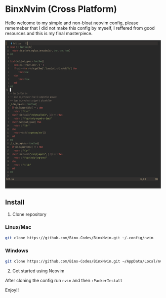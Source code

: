 # BinxNvim (Cross Platform)
Hello welcome to my simple and non-bloat neovim config, please rememeber that I did not make this config by myself, I reffered from good resources and this is my final masterpiece.

<p align="center">
  <img src="/BinxNvim.png" height="480" />
</p>

## Install

1. Clone repository

### Linux/Mac
```bash
git clone https://github.com/Binx-Codes/BinxNvim.git ~/.config/nvim
```

### Windows
```bash
git clone https://github.com/Binx-Codes/BinxNvim.git ~/AppData/Local/nvim
```

2. Get started using Neovim

After cloning the config run `nvim` and then `:PackerInstall`

Enjoy!!
